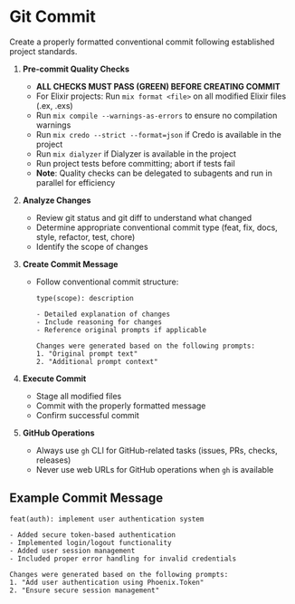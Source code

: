 # Git Commit

Create a properly formatted conventional commit following established project standards.

1. **Pre-commit Quality Checks**
   - **ALL CHECKS MUST PASS (GREEN) BEFORE CREATING COMMIT**
   - For Elixir projects: Run `mix format <file>` on all modified Elixir files (.ex, .exs)
   - Run `mix compile --warnings-as-errors` to ensure no compilation warnings
   - Run `mix credo --strict --format=json` if Credo is available in the project
   - Run `mix dialyzer` if Dialyzer is available in the project
   - Run project tests before committing; abort if tests fail
   - **Note**: Quality checks can be delegated to subagents and run in parallel for efficiency

2. **Analyze Changes**
   - Review git status and git diff to understand what changed
   - Determine appropriate conventional commit type (feat, fix, docs, style, refactor, test, chore)
   - Identify the scope of changes

3. **Create Commit Message**
   - Follow conventional commit structure:
     ```
     type(scope): description
     
     - Detailed explanation of changes
     - Include reasoning for changes
     - Reference original prompts if applicable
     
     Changes were generated based on the following prompts:
     1. "Original prompt text"
     2. "Additional prompt context"
     ```

4. **Execute Commit**
   - Stage all modified files
   - Commit with the properly formatted message
   - Confirm successful commit

5. **GitHub Operations**
   - Always use `gh` CLI for GitHub-related tasks (issues, PRs, checks, releases)
   - Never use web URLs for GitHub operations when `gh` is available

## Example Commit Message

```
feat(auth): implement user authentication system

- Added secure token-based authentication
- Implemented login/logout functionality
- Added user session management
- Included proper error handling for invalid credentials

Changes were generated based on the following prompts:
1. "Add user authentication using Phoenix.Token"
2. "Ensure secure session management"
```